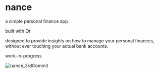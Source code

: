 # nance
a simple personal finance app
 
built with Qt
 
designed to provide insights on how to manage your personal finances, without ever touching your actual bank accounts.

work-in-progress
 
![nance_3rdCommit](https://github.com/Travh98/nance/assets/36664554/92158a43-0bb1-4cee-a2a2-37eba40eec2f)
